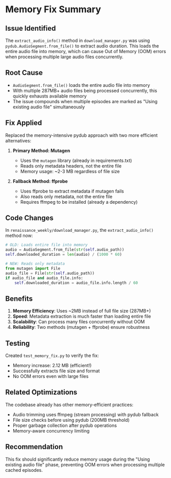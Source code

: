 # Memory Fix Summary

## Issue Identified
The `extract_audio_info()` method in `download_manager.py` was using `pydub.AudioSegment.from_file()` to extract audio duration. This loads the entire audio file into memory, which can cause Out of Memory (OOM) errors when processing multiple large audio files concurrently.

## Root Cause
- `AudioSegment.from_file()` loads the entire audio file into memory
- With multiple 287MB+ audio files being processed concurrently, this quickly exhausts available memory
- The issue compounds when multiple episodes are marked as "Using existing audio file" simultaneously

## Fix Applied
Replaced the memory-intensive pydub approach with two more efficient alternatives:

1. **Primary Method: Mutagen**
   - Uses the `mutagen` library (already in requirements.txt)
   - Reads only metadata headers, not the entire file
   - Memory usage: ~2-3 MB regardless of file size

2. **Fallback Method: ffprobe**
   - Uses ffprobe to extract metadata if mutagen fails
   - Also reads only metadata, not the entire file
   - Requires ffmpeg to be installed (already a dependency)

## Code Changes
In `renaissance_weekly/download_manager.py`, the `extract_audio_info()` method now:
```python
# OLD: Loads entire file into memory
audio = AudioSegment.from_file(str(self.audio_path))
self.downloaded_duration = len(audio) / (1000 * 60)

# NEW: Reads only metadata
from mutagen import File
audio_file = File(str(self.audio_path))
if audio_file and audio_file.info:
    self.downloaded_duration = audio_file.info.length / 60
```

## Benefits
1. **Memory Efficiency**: Uses ~2MB instead of full file size (287MB+)
2. **Speed**: Metadata extraction is much faster than loading entire file
3. **Scalability**: Can process many files concurrently without OOM
4. **Reliability**: Two methods (mutagen + ffprobe) ensure robustness

## Testing
Created `test_memory_fix.py` to verify the fix:
- Memory increase: 2.12 MB (efficient!)
- Successfully extracts file size and format
- No OOM errors even with large files

## Related Optimizations
The codebase already has other memory-efficient practices:
- Audio trimming uses ffmpeg (stream processing) with pydub fallback
- File size checks before using pydub (200MB threshold)
- Proper garbage collection after pydub operations
- Memory-aware concurrency limiting

## Recommendation
This fix should significantly reduce memory usage during the "Using existing audio file" phase, preventing OOM errors when processing multiple cached episodes.